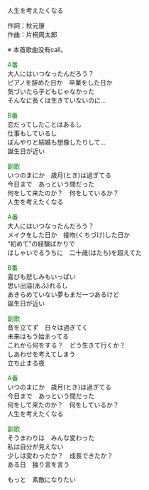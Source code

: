 人生を考えたくなる  
  
作詞：秋元康  
作曲：片桐周太郎  
  
※ 本首歌曲没有call。   
  
<font color=green>A番</font>  
大人にはいつなったんだろう？  
ピアノを辞めた日か　卒業をした日か  
気づいたら子どもじゃなかった  
そんなに長くは生きていないのに…  
  
<font color=green>B番</font>  
恋だってしたことはあるし  
仕事もしているし  
ぼんやりと結婚も想像したりして…  
誕生日が近い  
  
<font color=green>副歌</font>  
いつのまにか　歳月(とき)は過ぎてる  
今日まで　あっという間だった  
何をして来たのか？　何をしているか？  
人生を考えたくなる  
  
<font color=green>A番</font>  
大人にはいつなったんだろう？  
メイクをした日か　接吻(くちづけ)した日か  
“初めて”の経験ばかりで  
はしゃいでるうちに　二十歳(はたち)を超えてた  
  
<font color=green>B番</font>  
喜びも悲しみもいっぱい  
思い出溢(あふ)れるし  
あきらめていない夢もまだ一つあるけど  
誕生日が近い  
  
<font color=green>副歌</font>  
音を立てず　日々は過ぎてく  
未来はもう始まってる  
これから何をする？　どう生きて行くか？  
しあわせを考えてしまう  
立ち止まる夜  
  
<font color=green>A番</font>  
いつのまにか　歳月(とき)は過ぎてる  
今日まで　あっという間だった  
何をして来たのか？　何をしているか？  
人生を考えたくなる  
  
<font color=green>副歌</font>  
そうまわりは　みんな変わった  
私は自分が見えない  
少しは変わったか？　成長できたか？  
ある日　独り言を言う  
  
もっと　素敵になりたい  
